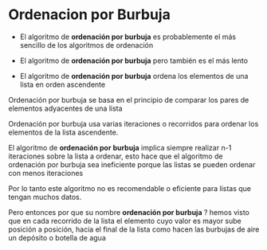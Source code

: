 # Ordenacion por Burbuja

- El algoritmo de **ordenación por burbuja** es probablemente el más sencillo de los algoritmos de ordenación

- El algoritmo de **ordenación por burbuja** pero también es el más lento

- El algoritmo de **ordenación por burbuja** ordena los elementos de una lista en orden ascendente

Ordenación por burbuja se basa en el principio de comparar los pares de elementos adyacentes de una lista

Ordenación por burbuja usa varias iteraciones o recorridos para ordenar los elementos
de la lista ascendente.

El algoritmo de **ordenación por burbuja** implica siempre realizar n-1 iteraciones sobre la lista a ordenar, esto hace que el algoritmo de ordenación por burbuja sea ineficiente porque las listas se pueden ordenar con menos iteraciones

Por lo tanto este algoritmo no es recomendable o eficiente para listas que tengan muchos datos.

Pero entonces por que su nombre **ordenación por burbuja** ? hemos visto que en cada recorrido de la lista el elemento cuyo valor es mayor sube posición a posición, hacia el final de la lista como hacen las burbujas de aire un depósito o botella de agua
